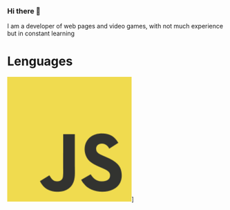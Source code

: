 ### Hi there 👋

I am a developer of web pages and video games, with not much experience but in constant learning

# Lenguages

![github](https://raw.githubusercontent.com/github/explore/80688e429a7d4ef2fca1e82350fe8e3517d3494d/topics/javascript/javascript.png)]
